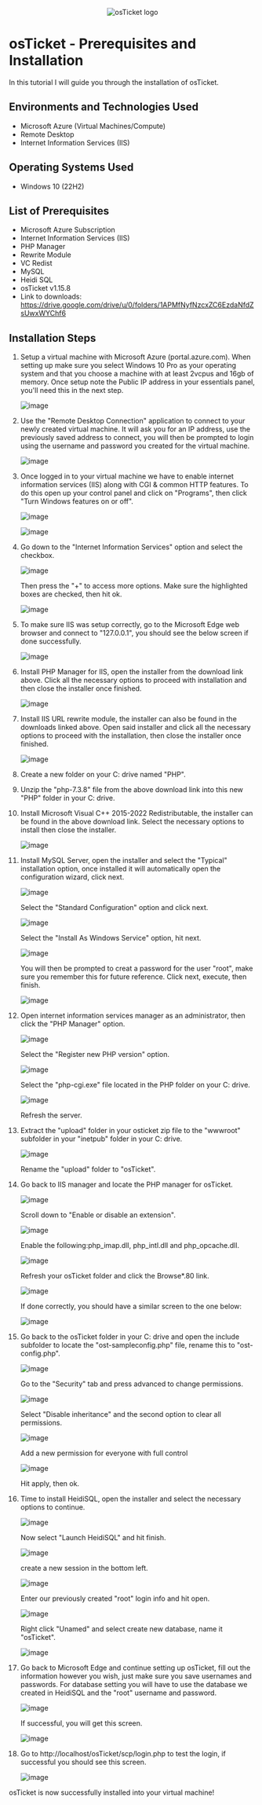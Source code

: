 <p align="center">
<img src="https://i.imgur.com/Clzj7Xs.png" alt="osTicket logo"/>
</p>

<h1>osTicket - Prerequisites and Installation</h1>
In this tutorial I will guide you through the installation of osTicket.<br />


<h2>Environments and Technologies Used</h2>

- Microsoft Azure (Virtual Machines/Compute)
- Remote Desktop
- Internet Information Services (IIS)

<h2>Operating Systems Used </h2>

- Windows 10</b> (22H2)

<h2>List of Prerequisites</h2>

  - Microsoft Azure Subscription
  - Internet Information Services (IIS)
  - PHP Manager
  - Rewrite Module
  - VC Redist
  - MySQL
  - Heidi SQL
  - osTicket v1.15.8
  - Link to downloads: https://drive.google.com/drive/u/0/folders/1APMfNyfNzcxZC6EzdaNfdZsUwxWYChf6

<h2>Installation Steps</h2>

1) Setup a virtual machine with Microsoft Azure (portal.azure.com). When setting up make sure you select Windows 10 Pro as your operating system and that you choose a machine with at least 2vcpus and 16gb of     memory. Once setup note the Public IP address in your essentials panel, you'll need this in the next step.

   ![image](https://github.com/jvilleda96/osticket-prereqs/assets/147073936/1a335469-0fcf-43a2-b9f7-9a469036a96e)

2) Use the "Remote Desktop Connection" application to connect to your newly created virtual machine. It will ask you for an IP address, use the previously saved address to connect, you will then be prompted      to login using the username and password you created for the virtual machine.

   ![image](https://github.com/jvilleda96/osticket-prereqs/assets/147073936/aef22eaf-6294-4965-b4dd-725116742408)

3) Once logged in to your virtual machine we have to enable internet information services (IIS) along with CGI & common HTTP features. To do this open up your control panel and click on "Programs", then click    "Turn Windows features on or off".

    ![image](https://github.com/jvilleda96/osticket-prereqs/assets/147073936/5d07dc97-9985-4a98-b8a5-47f3c1adc613) 

    ![image](https://github.com/jvilleda96/osticket-prereqs/assets/147073936/eb09f916-ee3e-4e94-b76e-e51d75050c66)

4) Go down to the "Internet Information Services" option and select the checkbox. 

     ![image](https://github.com/jvilleda96/osticket-prereqs/assets/147073936/888663a1-aaf6-4845-97fe-5465605a2381)

     Then press the "+" to access more options. Make sure the highlighted boxes are checked, then hit ok.

     ![image](https://github.com/jvilleda96/osticket-prereqs/assets/147073936/4bc20d7b-7979-4ade-9153-7093be755e7c)
     
6) To make sure IIS was setup correctly, go to the Microsoft Edge web browser and connect to "127.0.0.1", you should see the below screen if done successfully.

     ![image](https://github.com/jvilleda96/osticket-prereqs/assets/147073936/e9c30b96-f29a-4dd3-8bca-90949bd281b6)

7) Install PHP Manager for IIS, open the installer from the download link above. Click all the necessary options to proceed with installation and then close the installer once finished.

     ![image](https://github.com/jvilleda96/osticket-prereqs/assets/147073936/8c8fb509-d126-4a38-95a9-92298e5b9aec)

8) Install IIS URL rewrite module, the installer can also be found in the downloads linked above. Open said installer and click all the necessary options to proceed with the installation, then close the            installer once finished.

     ![image](https://github.com/jvilleda96/osticket-prereqs/assets/147073936/edb6def0-d962-4dae-96b2-88fa289c907e)

9) Create a new folder on your C: drive named "PHP".

10) Unzip the "php-7.3.8" file from the above download link into this new "PHP" folder in your C: drive.

11) Install Microsoft Visual C++ 2015-2022 Redistributable, the installer can be found in the above download link. Select the necessary options to install then close the installer.

     ![image](https://github.com/jvilleda96/osticket-prereqs/assets/147073936/ad5f33ca-671e-4e5e-9eb1-3a7a3ad717d7)

12) Install MySQL Server, open the installer and select the "Typical" installation option, once installed it will automatically open the configuration wizard, click next. 

     ![image](https://github.com/jvilleda96/osticket-prereqs/assets/147073936/c6955e37-d8fe-4cc5-8fe3-0763861e3a13)

     Select the "Standard Configuration" option and click next.

     ![image](https://github.com/jvilleda96/osticket-prereqs/assets/147073936/4a8915d9-9e96-45b4-bba2-e07a0fa3ce4f)

     Select the "Install As Windows Service" option, hit next.  

     ![image](https://github.com/jvilleda96/osticket-prereqs/assets/147073936/7af67fec-6c55-4e63-9c12-cbd3edf929b7)

     You will then be prompted to creat a password for the user "root", make sure you remember this for future reference. Click next, execute, then finish.

     ![image](https://github.com/jvilleda96/osticket-prereqs/assets/147073936/28daed00-8cb2-4695-a2f8-45b79142d876)

13) Open internet information services manager as an administrator, then click the "PHP Manager" option.

     ![image](https://github.com/jvilleda96/osticket-prereqs/assets/147073936/c134f557-eb3c-4a54-a05a-e40ee165a95c)

     Select the "Register new PHP version" option.

     ![image](https://github.com/jvilleda96/osticket-prereqs/assets/147073936/9f091e9f-cd64-42c3-969c-be49fc042761)

     Select the "php-cgi.exe" file located in the PHP folder on your C: drive.

     ![image](https://github.com/jvilleda96/osticket-prereqs/assets/147073936/90937c98-043f-470b-9f2b-59d3ddddfe14)

     Refresh the server.

14) Extract the "upload" folder in your osticket zip file to the "wwwroot" subfolder in your "inetpub" folder in your C: drive.

     ![image](https://github.com/jvilleda96/osticket-prereqs/assets/147073936/f47b6f95-6926-469e-83d3-d9462993c852)

     Rename the "upload" folder to "osTicket".

15) Go back to IIS manager and locate the PHP manager for osTicket.

     ![image](https://github.com/jvilleda96/osticket-prereqs/assets/147073936/4eb90940-eb38-4a00-a7a6-eb500dc531a8)

     Scroll down to "Enable or disable an extension".

     ![image](https://github.com/jvilleda96/osticket-prereqs/assets/147073936/460b3821-d51d-481c-9159-21167e686907)

     Enable the following:php_imap.dll, php_intl.dll and php_opcache.dll.

     ![image](https://github.com/jvilleda96/osticket-prereqs/assets/147073936/6f5c0117-78ad-4e40-9053-00d56e0456f4)

     Refresh your osTicket folder and click the Browse*.80 link.

     ![image](https://github.com/jvilleda96/osticket-prereqs/assets/147073936/95bfabd9-9816-4d27-9750-3adcebd5e5df)

     If done correctly, you should have a similar screen to the one below:

    ![image](https://github.com/jvilleda96/osticket-prereqs/assets/147073936/d333a307-d646-4c24-b13a-2b6bca4b638f)


16) Go back to the osTicket folder in your C: drive and open the include subfolder to locate the "ost-sampleconfig.php" file, rename this to "ost-config.php".

    ![image](https://github.com/jvilleda96/osticket-prereqs/assets/147073936/06cd5d9b-1a86-4fb4-97e1-bece2500c665)

    Go to the "Security" tab and press advanced to change permissions.

    ![image](https://github.com/jvilleda96/osticket-prereqs/assets/147073936/01227ef9-2c31-419a-8e8a-90a01d92f64f)

    Select "Disable inheritance" and the second option to clear all permissions.

    ![image](https://github.com/jvilleda96/osticket-prereqs/assets/147073936/2c1ca399-ae74-4b5b-aa68-291aac7212d0)

    Add a new permission for everyone with full control

    ![image](https://github.com/jvilleda96/osticket-prereqs/assets/147073936/159678a8-8a10-4c37-981e-ac81734d7c5d)

    Hit apply, then ok.

17) Time to install HeidiSQL, open the installer and select the necessary options to continue.

    ![image](https://github.com/jvilleda96/osticket-prereqs/assets/147073936/c006df8a-720e-4026-9271-b986f73d3d3c)

    Now select "Launch HeidiSQL" and hit finish.

    ![image](https://github.com/jvilleda96/osticket-prereqs/assets/147073936/6432bed1-6897-4459-947d-de13d541b87b)

    create a new session in the bottom left.

    ![image](https://github.com/jvilleda96/osticket-prereqs/assets/147073936/9dc568c0-9a28-4033-ba2b-d7636898fb7b)

    Enter our previously created "root" login info and hit open.

    ![image](https://github.com/jvilleda96/osticket-prereqs/assets/147073936/829ad05f-7c5f-462a-b21e-33d0bfa7b5e8)

    Right click "Unamed" and select create new database, name it "osTicket".

    ![image](https://github.com/jvilleda96/osticket-prereqs/assets/147073936/9fd9947d-3998-4ec1-bd36-106697eb82e4)

18) Go back to Microsoft Edge and continue setting up osTicket, fill out the information however you wish, just make sure you save usernames and passwords. For database setting you will have to use the           database we created in HeidiSQL and the "root" username and password.

    ![image](https://github.com/jvilleda96/osticket-prereqs/assets/147073936/cc821421-b4b4-455b-bc39-bd3406744139)

    If successful, you will get this screen.

    ![image](https://github.com/jvilleda96/osticket-prereqs/assets/147073936/230962c0-5d41-4034-b4b9-cc6dbd71c731)

19) Go to http://localhost/osTicket/scp/login.php to test the login, if successful you should see this screen.

    ![image](https://github.com/jvilleda96/osticket-prereqs/assets/147073936/e99ef037-2a75-405f-aa2b-cfc09833f928)


osTicket is now successfully installed into your virtual machine!

